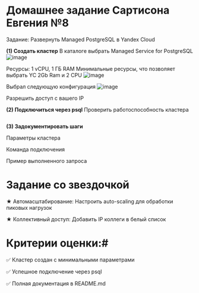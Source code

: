 # Домашнее задание Сартисона Евгения №8
Задание: Развернуть Managed PostgreSQL в Yandex Cloud

**(1) Создать кластер**
В каталоге выбрать Managed Service for PostgreSQL
![image](https://github.com/user-attachments/assets/59172540-c585-48fb-8dd7-2bfc1127cf4f)

Ресурсы: 1 vCPU, 1 ГБ RAM
Минимальные ресурсы, что позволяет выбрать YC 2Gb Ram и 2 СPU
![image](https://github.com/user-attachments/assets/cfb1cac9-9caa-446b-9717-ebba226d618e)

Выбрал следующую конфигурация
![image](https://github.com/user-attachments/assets/3138052b-9367-4559-b0c6-161a73647826)




Разрешить доступ с вашего IP





**(2) Подключиться через psql**
Проверить работоспособность кластера
```

```

**(3) Задокументировать шаги**

Параметры кластера

Команда подключения

Пример выполненного запроса


# Задание со звездочкой # 

★ Автомасштабирование: Настроить auto-scaling для обработки пиковых нагрузок

★ Коллективный доступ: Добавить IP коллеги в белый список


# Критерии оценки:#

✅ Кластер создан с минимальными параметрами

✅ Успешное подключение через psql

✅ Полная документация в README.md
